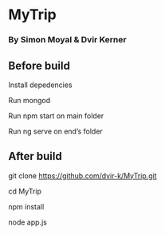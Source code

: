 # MyTrip
### By Simon Moyal &amp; Dvir Kerner
## Before build
Install depedencies

Run mongod

Run npm start on main folder

Run ng serve on end’s folder
## After build
git clone https://github.com/dvir-k/MyTrip.git

cd MyTrip

npm install

node app.js

